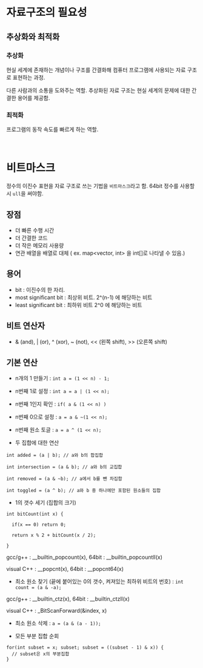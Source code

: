 # 자료구조의 필요성

## 추상화와 최적화

### 추상화

현실 세계에 존재하는 개념이나 구조를 간결화해 컴퓨터 프로그램에 사용되는 자료 구조로 표현하는 과정.

다른 사람과의 소통을 도와주는 역할. 추상화된 자료 구조는 현실 세계의 문제에 대한 간결한 용어를 제공함.

### 최적화

프로그램의 동작 속도를 빠르게 하는 역할.

</br>

# 비트마스크

정수의 이진수 표현을 자료 구조로 쓰는 기법을 `비트마스크`라고 함. 64bit 정수를 사용할 시 `ull`을 써야함.

## 장점
* 더 빠른 수행 시간 
* 더 간결한 코드
* 더 작은 메모리 사용량
* 연관 배열을 배열로 대체 ( ex. map<vector<bool>, int> 을 int[]로 나타낼 수 있음.)
  
## 용어
* bit : 이진수의 한 자리.
* most significant bit : 최상위 비트. 2^(n-1) 에 해당하는 비트
* least significant bit : 최하위 비트 2^0 에 해당하는 비트

## 비트 연산자
* & (and), | (or), ^ (xor), ~ (not), << (왼쪽 shift), >> (오른쪽 shift)

## 기본 연산

* n개의 1 만들기 : `int a = (1 << n) - 1;`

* n번째 1로 설정 : `int a = a | (1 << n);`

* n번째 1인지 확인 : `if( a & (1 << n) )`

* n번째 0으로 설정 : `a = a & ~(1 << n);`

* n번째 원소 토글 : `a = a ^ (1 << n);`

* 두 집합에 대한 연산

`int added = (a | b); // a와 b의 합집합`

`int intersection = (a & b); // a와 b의 교집합`

`int removed = (a & ~b); // a에서 b를 뺀 차집합`

`int toggled = (a ^ b); // a와 b 중 하나에만 포함된 원소들의 집합`

* 1의 갯수 세기 (집합의 크기)
```
int bitCount(int x) {

  if(x == 0) return 0;
  
  return x % 2 + bitCount(x / 2);
  
}
```
gcc/g++ : __builtin_popcount(x), 64bit : __builtin_popcountll(x)

visual C++ : __popcnt(x), 64bit : __popcnt64(x)

* 최소 원소 찾기 (끝에 붙어있는 0의 갯수, 켜져있는 최하위 비트의 번호) : `int count = (a & -a);`

gcc/g++ : __builtin_ctz(x), 64bit : __builtin_ctzll(x)

visual C++ : _BitScanForward(&index, x)

* 최소 원소 삭제 : `a = (a & (a - 1));`

* 모든 부분 집합 순회
```
for(int subset = x; subset; subset = ((subset - 1) & x)) {
  // subset은 x의 부분집합
}
```






